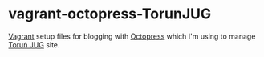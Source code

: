 vagrant-octopress-TorunJUG
==========================

[Vagrant](https://www.vagrantup.com) setup files for blogging with [Octopress](http://octopress.org) which I'm using to manage [Toruń JUG](http://torun.jug.pl) site.
